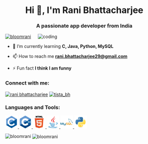 <h1 align="center">Hi 👋, I'm Rani Bhattacharjee</h1>
<h3 align="center">A passionate app developer from India</h3>

<img align = "right" alt = "coding" width = "400" src = "https://imgvisuals.com/cdn/shop/products/animated-female-coder-character-402691.gif?v=1698899292"> 

<p align="left"> <a href="https://github.com/ryo-ma/github-profile-trophy"><img src="https://github-profile-trophy.vercel.app/?username=bloomrani" alt="bloomrani" /></a> </p>

- 🌱 I’m currently learning **C, Java, Python, MySQL**

- 📫 How to reach me **rani.bhattacharjee29@gmail.com**

- ⚡ Fun fact **I think I am funny**

<h3 align="left">Connect with me:</h3>
<p align="left">
<a href="https://fb.com/rani bhattacharjee" target="blank"><img align="center" src="https://raw.githubusercontent.com/rahuldkjain/github-profile-readme-generator/master/src/images/icons/Social/facebook.svg" alt="rani bhattacharjee" height="30" width="40" /></a>
<a href="https://instagram.com/tista_bh_" target="blank"><img align="center" src="https://raw.githubusercontent.com/rahuldkjain/github-profile-readme-generator/master/src/images/icons/Social/instagram.svg" alt="tista_bh" height="30" width="40" /></a>
</p>

<h3 align="left">Languages and Tools:</h3>
<p align="left"> <a href="https://www.cprogramming.com/" target="_blank" rel="noreferrer"> <img src="https://raw.githubusercontent.com/devicons/devicon/master/icons/c/c-original.svg" alt="c" width="40" height="40"/> </a> <a href="https://www.w3schools.com/cpp/" target="_blank" rel="noreferrer"> <img src="https://raw.githubusercontent.com/devicons/devicon/master/icons/cplusplus/cplusplus-original.svg" alt="cplusplus" width="40" height="40"/> </a> <a href="https://www.w3.org/html/" target="_blank" rel="noreferrer"> <img src="https://raw.githubusercontent.com/devicons/devicon/master/icons/html5/html5-original-wordmark.svg" alt="html5" width="40" height="40"/> </a> <a href="https://www.java.com" target="_blank" rel="noreferrer"> <img src="https://raw.githubusercontent.com/devicons/devicon/master/icons/java/java-original.svg" alt="java" width="40" height="40"/> </a> <a href="https://www.mysql.com/" target="_blank" rel="noreferrer"> <img src="https://raw.githubusercontent.com/devicons/devicon/master/icons/mysql/mysql-original-wordmark.svg" alt="mysql" width="40" height="40"/> </a> <a href="https://www.python.org" target="_blank" rel="noreferrer"> <img src="https://raw.githubusercontent.com/devicons/devicon/master/icons/python/python-original.svg" alt="python" width="40" height="40"/> </a> </p>

<p><img align="left" src="https://github-readme-stats.vercel.app/api/top-langs?username=bloomrani&show_icons=true&locale=en&layout=compact" alt="bloomrani" /></p>

<p>&nbsp;<img align="center" src="https://github-readme-stats.vercel.app/api?username=bloomrani&show_icons=true&locale=en" alt="bloomrani" /></p>
